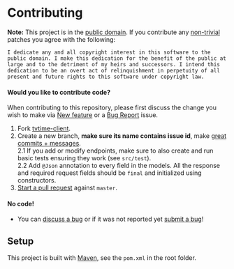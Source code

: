 Contributing
============

**Note:** This project is in the [public domain](UNLICENSE). If you contribute any [non-trivial][8]
patches you agree with the following:

    I dedicate any and all copyright interest in this software to the
    public domain. I make this dedication for the benefit of the public at
    large and to the detriment of my heirs and successors. I intend this
    dedication to be an overt act of relinquishment in perpetuity of all
    present and future rights to this software under copyright law.

#### Would you like to contribute code?

When contributing to this repository, please first discuss the change you wish to make via [New feature][6] or a [Bug Report][5] issue.

1. Fork [tvtime-client][1].
2. Create a new branch, **make sure its name contains issue id**, make [great commits + messages][2].   
2.1 If you add or modify endpoints, make sure to also create and run basic tests ensuring they work (see `src/test`).  
2.2 Add `@Json` annotation to every field in the models. All the response and required request fields should be `final` and initialized using constructors.   
3. [Start a pull request][3] against `master`.

#### No code!
* You can [discuss a bug][4] or if it was not reported yet [submit a bug][5]!

Setup
-----

This project is built with [Maven][7], see the `pom.xml` in the root folder.


 [1]: https://github.com/srgsf/tvtime-client/fork
 [2]: http://robots.thoughtbot.com/post/48933156625/5-useful-tips-for-a-better-commit-message
 [3]: https://github.com/srgsf/tvtime-client/compare
 [4]: https://github.com/srgsf/tvtime-client/issues
 [5]: https://github.com/srgsf/tvtime-client/issues/new?assignees=&labels=bug&template=bug_report.md&title=
 [6]: https://github.com/srgsf/tvtime-client/issues/new?assignees=srgsf&labels=enhancement&template=feature_request.md&title=
 [7]: https://maven.apache.org/
 [8]: http://www.gnu.org/prep/maintain/maintain.html#Legally-Significant